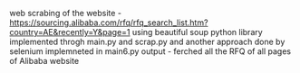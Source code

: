 web scrabing of the website -https://sourcing.alibaba.com/rfq/rfq_search_list.htm?country=AE&recently=Y&page=1
using beautiful soup python library implemented throgh main.py and scrap.py
and another approach done by selenium implemneted in main6.py
output - ferched all the RFQ of all pages of Alibaba website
